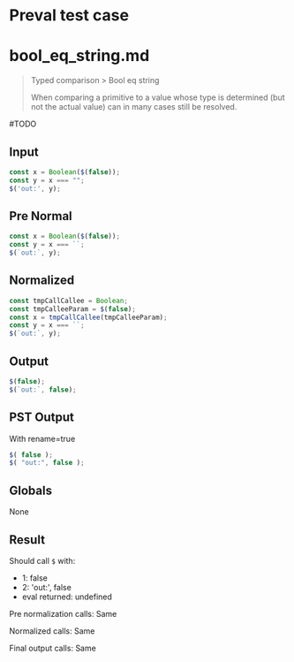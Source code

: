 # Preval test case

# bool_eq_string.md

> Typed comparison > Bool eq string
>
> When comparing a primitive to a value whose type is determined (but not the actual value) can in many cases still be resolved.

#TODO

## Input

`````js filename=intro
const x = Boolean($(false));
const y = x === "";
$('out:', y);
`````

## Pre Normal


`````js filename=intro
const x = Boolean($(false));
const y = x === ``;
$(`out:`, y);
`````

## Normalized


`````js filename=intro
const tmpCallCallee = Boolean;
const tmpCalleeParam = $(false);
const x = tmpCallCallee(tmpCalleeParam);
const y = x === ``;
$(`out:`, y);
`````

## Output


`````js filename=intro
$(false);
$(`out:`, false);
`````

## PST Output

With rename=true

`````js filename=intro
$( false );
$( "out:", false );
`````

## Globals

None

## Result

Should call `$` with:
 - 1: false
 - 2: 'out:', false
 - eval returned: undefined

Pre normalization calls: Same

Normalized calls: Same

Final output calls: Same
